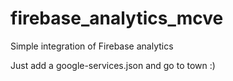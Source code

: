 # firebase_analytics_mcve
Simple integration of Firebase analytics

Just add a google-services.json and go to town :)
